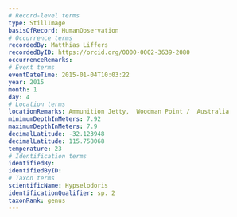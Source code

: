 ```yaml
---
# Record-level terms
type: StillImage
basisOfRecord: HumanObservation
# Occurrence terms
recordedBy: Matthias Liffers
recordedByID: https://orcid.org/0000-0002-3639-2080
occurrenceRemarks: 
# Event terms
eventDateTime: 2015-01-04T10:03:22
year: 2015
month: 1
day: 4
# Location terms
locationRemarks: Ammunition Jetty,  Woodman Point /  Australia
minimumDepthInMeters: 7.92
maximumDepthInMeters: 7.9
decimalLatitude: -32.123948
decimalLatitude: 115.758068
temperature: 23
# Identification terms
identifiedBy: 
identifiedByID: 
# Taxon terms
scientificName: Hypselodoris
identificationQualifier: sp. 2
taxonRank: genus
---
```

